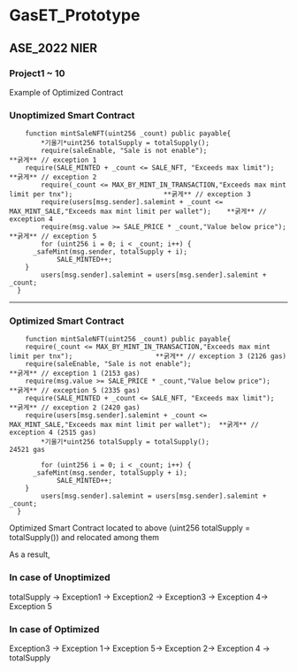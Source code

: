 # GasET_Prototype

## ASE_2022 NIER

### Project1 ~ 10

Example of Optimized Contract

### Unoptimized Smart Contract 
```
	function mintSaleNFT(uint256 _count) public payable{
		*기울기*uint256 totalSupply = totalSupply();                                                                 
		require(saleEnable, "Sale is not enable");                                                            **굵게** // exception 1
    require(SALE_MINTED + _count <= SALE_NFT, "Exceeds max limit");                                       **굵게** // exception 2
		require(_count <= MAX_BY_MINT_IN_TRANSACTION,"Exceeds max mint limit per tnx");                       **굵게** // exception 3
		require(users[msg.sender].salemint + _count <= MAX_MINT_SALE,"Exceeds max mint limit per wallet");    **굵게** // exception 4
		require(msg.value >= SALE_PRICE * _count,"Value below price");                                        **굵게** // exception 5
		for (uint256 i = 0; i < _count; i++) {
      _safeMint(msg.sender, totalSupply + i);
			SALE_MINTED++;
    }
		users[msg.sender].salemint = users[msg.sender].salemint + _count;
  }
```

------------

### Optimized Smart Contract
```
	function mintSaleNFT(uint256 _count) public payable{
    require(_count <= MAX_BY_MINT_IN_TRANSACTION,"Exceeds max mint limit per tnx");                     **굵게** // exception 3 (2126 gas)
    require(saleEnable, "Sale is not enable");                                                          **굵게** // exception 1 (2153 gas)
    require(msg.value >= SALE_PRICE * _count,"Value below price");                                      **굵게** // exception 5 (2335 gas)
    require(SALE_MINTED + _count <= SALE_NFT, "Exceeds max limit");                                     **굵게** // exception 2 (2420 gas)
    require(users[msg.sender].salemint + _count <= MAX_MINT_SALE,"Exceeds max mint limit per wallet");  **굵게** // exception 4 (2515 gas)
		*기울기*uint256 totalSupply = totalSupply();                                                           24521 gas
		
		for (uint256 i = 0; i < _count; i++) {
      _safeMint(msg.sender, totalSupply + i);
			SALE_MINTED++;
    }
		users[msg.sender].salemint = users[msg.sender].salemint + _count;
  }

```
Optimized Smart Contract located to above (uint256 totalSupply = totalSupply()) and relocated among them

As a result,

### In case of Unoptimized 
totalSupply -> Exception1 -> Exception2 -> Exception3 -> Exception 4-> Exception 5

### In case of Optimized
Exception3 -> Exception 1-> Exception 5-> Exception 2-> Exception 4 -> totalSupply
